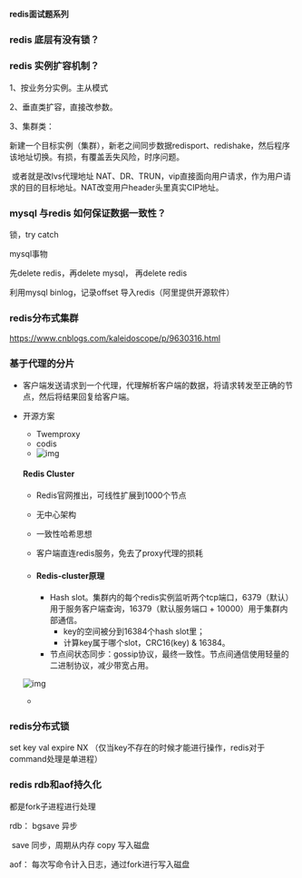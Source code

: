 #### redis面试题系列

### redis 底层有没有锁？



### redis 实例扩容机制？

1、按业务分实例。主从模式

2、垂直类扩容，直接改参数。

3、集群类：

​			新建一个目标实例（集群），新老之间同步数据redisport、redishake，然后程序该地址切换。有损，有覆盖丢失风险，时序问题。 

​			或者就是改lvs代理地址  NAT、DR、TRUN，vip直接面向用户请求，作为用户请求的目的目标地址。NAT改变用户header头里真实CIP地址。

### mysql 与redis 如何保证数据一致性？

锁，try catch

mysql事物

先delete redis，再delete mysql， 再delete redis

利用mysql binlog，记录offset 导入redis（阿里提供开源软件）



### redis分布式集群

https://www.cnblogs.com/kaleidoscope/p/9630316.html

### 基于代理的分片

- 客户端发送请求到一个代理，代理解析客户端的数据，将请求转发至正确的节点，然后将结果回复给客户端。

- 开源方案

  - Twemproxy
  - codis
  - ![img](https://upload-images.jianshu.io/upload_images/1521743-5b8e35bb04543259.png)

  #### Redis Cluster

  - Redis官网推出，可线性扩展到1000个节点

  - 无中心架构

  - 一致性哈希思想

  - 客户端直连redis服务，免去了proxy代理的损耗

  - #### Redis-cluster原理

    - Hash slot。集群内的每个redis实例监听两个tcp端口，6379（默认）用于服务客户端查询，16379（默认服务端口 + 10000）用于集群内部通信。
      - key的空间被分到16384个hash slot里；
      - 计算key属于哪个slot，CRC16(key) & 16384。
    - 节点间状态同步：gossip协议，最终一致性。节点间通信使用轻量的二进制协议，减少带宽占用。

  

  ![img](https://upload-images.jianshu.io/upload_images/1521743-158efb87b969a0a8.png)

  

  - 

### redis分布式锁

set key val expire NX （仅当key不存在的时候才能进行操作，redis对于command处理是单进程）

### redis rdb和aof持久化

都是fork子进程进行处理

rdb： bgsave 异步

​          save 同步，周期从内存 copy 写入磁盘

aof： 每次写命令计入日志，通过fork进行写入磁盘





